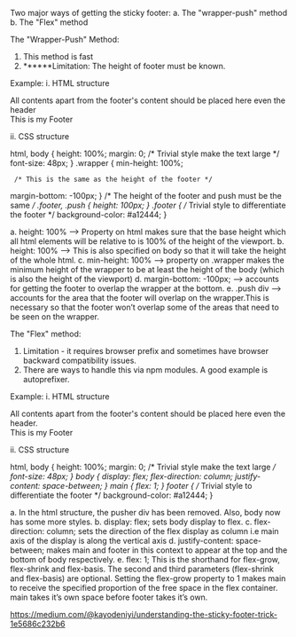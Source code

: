 Two major ways of getting the sticky footer:
a. The "wrapper-push" method
b. The "Flex" method

The "Wrapper-Push" Method:
1. This method is fast
2. ******Limitation: The height of footer must be known.

Example:
i. HTML structure

<!DOCTYPE html>
<html>
  <head>
    <title>The Sticky Footer Way</title>
    <link rel='stylesheet' href='style.css'>
  </head>
  <body>
    <main class='wrapper'>
      All contents apart from the footer's content should be placed here even the header
      <div class='push'></div>
    </main>
    <footer class='footer'>This is my Footer</footer>
  </body>
</html>

ii. CSS structure

html, body {
  height: 100%;
  margin: 0;
     /* Trivial style make the text large */
  font-size: 48px; 
}
.wrapper {
  min-height: 100%;
  
     /* This is the same as the height of the footer */
  margin-bottom: -100px; 
}
    /* The height of the footer and push must be the same */
.footer,
.push {
  height: 100px;
}
.footer {
    /* Trivial style to differentiate the footer */
  background-color: #a12444; 
}

a. height: 100% --> Property on html makes sure that the base height which all html elements will be relative to is 100% of the height 
   of the viewport.
b. height: 100% --> This is also specified on body so that it will take the height of the whole html.
c. min-height: 100% --> property on .wrapper makes the minimum height of the wrapper to be at least the height of the body (which is 
   also the height of the viewport) 
d. margin-bottom: -100px; --> accounts for getting the footer to overlap the wrapper at the bottom.
e. .push div --> accounts for the area that the footer will overlap on the wrapper.This is necessary so that the footer won’t overlap 
   some of the areas that need to be seen on the wrapper.

The "Flex" method:
1. Limitation - it requires browser prefix and sometimes have browser backward compatibility issues.
2. There are ways to handle this via npm modules. A good example is autoprefixer.

Example:
i. HTML structure

<!DOCTYPE html>
<html>
  <head>
    <title>The Sticky Footer Way</title>
    <link rel='stylesheet' href='style2.css'>
  </head>
  <body>
    <main>
      All contents apart from the footer's content should be placed here even the header.
    </main>
    <footer>This is my Footer</footer>
  </body>
</html>

ii. CSS structure

html, body {
  height: 100%;
  margin: 0;
/* Trivial style make the text large */
  font-size: 48px;
}
body {
  display: flex;
  flex-direction: column;
  justify-content: space-between;
}
main {
  flex: 1;
}
footer {
  /* Trivial style to differentiate the footer */
  background-color: #a12444;
}

a. In the html structure, the pusher div has been removed. Also, body now has some more styles.
b. display: flex; sets body display to flex.
c. flex-direction: column; sets the direction of the flex display as column i.e main axis of the display is along the vertical axis
d. justify-content: space-between; makes main and footer in this context to appear at the top and the bottom of body respectively.
e. flex: 1; This is the shorthand for flex-grow, flex-shrink and flex-basis. The second and third parameters (flex-shrink and flex-basis) 
   are optional. Setting the flex-grow property to 1 makes main to receive the specified proportion of the free space in the flex 
   container. main takes it’s own space before footer takes it’s own.

https://medium.com/@kayodeniyi/understanding-the-sticky-footer-trick-1e5686c232b6









